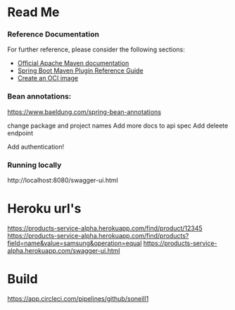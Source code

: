 # Read Me

### Reference Documentation
For further reference, please consider the following sections:

* [Official Apache Maven documentation](https://maven.apache.org/guides/index.html)
* [Spring Boot Maven Plugin Reference Guide](https://docs.spring.io/spring-boot/docs/2.5.2/maven-plugin/reference/html/)
* [Create an OCI image](https://docs.spring.io/spring-boot/docs/2.5.2/maven-plugin/reference/html/#build-image)

### Bean annotations:
https://www.baeldung.com/spring-bean-annotations


change package and project names
Add more docs to api spec
Add deleete endpoint

Add authentication!

### Running locally
http://localhost:8080/swagger-ui.html



# Heroku url's
https://products-service-alpha.herokuapp.com/find/product/12345
https://products-service-alpha.herokuapp.com/find/products?field=name&value=samsung&operation=equal
https://products-service-alpha.herokuapp.com/swagger-ui.html

# Build
https://app.circleci.com/pipelines/github/soneill1
